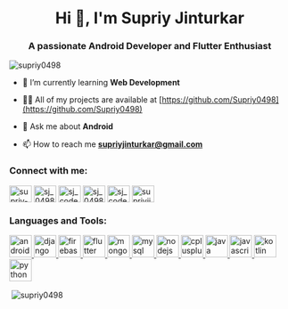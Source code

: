 <h1 align="center">Hi 👋, I'm Supriy Jinturkar</h1>
<h3 align="center">A passionate Android Developer and Flutter Enthusiast</h3>

<p align="left"> <img src="https://komarev.com/ghpvc/?username=supriy0498&label=Profile%20views&color=0e75b6&style=flat" alt="supriy0498" /> </p>

- 🌱 I’m currently learning **Web Development**

- 👨‍💻 All of my projects are available at [https://github.com/Supriy0498](https://github.com/Supriy0498)

- 💬 Ask me about **Android**

- 📫 How to reach me **supriyjinturkar@gmail.com**

<h3 align="left">Connect with me:</h3>
<p align="left">
<a href="https://twitter.com/supriy12bosss" target="blank"><span style="font-size: 48px; color: Dodgerblue;">
  <i class="fas fa-twitter"></i>
</span></a>
<a href="https://linkedin.com/in/supriy-jinturkar-9995a31b0" target="blank"><img align="center" src="https://cdn.jsdelivr.net/npm/simple-icons@3.0.1/icons/linkedin.svg" alt="supriy-jinturkar-9995a31b0" height="30" width="40" /></a>
<a href="https://www.codechef.com/users/sj_0498" target="blank"><img align="center" src="https://cdn.jsdelivr.net/npm/simple-icons@3.1.0/icons/codechef.svg" alt="sj_0498" height="30" width="40" /></a>
<a href="https://www.hackerrank.com/sj_codebreaker" target="blank"><img align="center" src="https://cdn.jsdelivr.net/npm/simple-icons@3.0.1/icons/hackerrank.svg" alt="sj_codebreaker" height="30" width="40" /></a>
<a href="https://codeforces.com/profile/sj_0498" target="blank"><img align="center" src="https://cdn.jsdelivr.net/npm/simple-icons@3.0.1/icons/codeforces.svg" alt="sj_0498" height="30" width="40" /></a>
<a href="https://www.leetcode.com/sj_codebreaker" target="blank"><img align="center" src="https://cdn.jsdelivr.net/npm/simple-icons@3.0.1/icons/leetcode.svg" alt="sj_codebreaker" height="30" width="40" /></a>
<a href="https://auth.geeksforgeeks.org/user/supriyjinturkar" target="blank"><img align="center" src="https://cdn.jsdelivr.net/npm/simple-icons@3.0.1/icons/geeksforgeeks.svg" alt="supriyjinturkar" height="30" width="40" /></a>
</p>

<h3 align="left">Languages and Tools:</h3>
<p align="left"> <a href="https://developer.android.com" target="_blank"> <img src="https://devicons.github.io/devicon/devicon.git/icons/android/android-original-wordmark.svg" alt="android" width="40" height="40"/> </a> <a href="https://www.djangoproject.com/" target="_blank"> <img src="https://devicons.github.io/devicon/devicon.git/icons/django/django-original.svg" alt="django" width="40" height="40"/> </a> <a href="https://firebase.google.com/" target="_blank"> <img src="https://www.vectorlogo.zone/logos/firebase/firebase-icon.svg" alt="firebase" width="40" height="40"/> </a> <a href="https://flutter.dev" target="_blank"> <img src="https://www.vectorlogo.zone/logos/flutterio/flutterio-icon.svg" alt="flutter" width="40" height="40"/> </a> <a href="https://www.mongodb.com/" target="_blank"> <img src="https://devicons.github.io/devicon/devicon.git/icons/mongodb/mongodb-original-wordmark.svg" alt="mongodb" width="40" height="40"/> </a> <a href="https://www.mysql.com/" target="_blank"> <img src="https://devicons.github.io/devicon/devicon.git/icons/mysql/mysql-original-wordmark.svg" alt="mysql" width="40" height="40"/> </a> <a href="https://nodejs.org" target="_blank"> <img src="https://devicons.github.io/devicon/devicon.git/icons/nodejs/nodejs-original-wordmark.svg" alt="nodejs" width="40" height="40"/> </a> <a href="https://www.w3schools.com/cpp/" target="_blank"> <img src="https://devicons.github.io/devicon/devicon.git/icons/cplusplus/cplusplus-original.svg" alt="cplusplus" width="40" height="40"/> </a> <a href="https://www.java.com" target="_blank"> <img src="https://devicons.github.io/devicon/devicon.git/icons/java/java-original-wordmark.svg" alt="java" width="40" height="40"/> </a> <a href="https://developer.mozilla.org/en-US/docs/Web/JavaScript" target="_blank"> <img src="https://devicons.github.io/devicon/devicon.git/icons/javascript/javascript-original.svg" alt="javascript" width="40" height="40"/> </a> <a href="https://kotlinlang.org" target="_blank"> <img src="https://www.vectorlogo.zone/logos/kotlinlang/kotlinlang-icon.svg" alt="kotlin" width="40" height="40"/> </a>  <a href="https://www.python.org" target="_blank"> <img src="https://devicons.github.io/devicon/devicon.git/icons/python/python-original.svg" alt="python" width="40" height="40"/> </a> </p>

<p>&nbsp;<img align="center" src="https://github-readme-stats.vercel.app/api?username=supriy0498&show_icons=true&locale=en" alt="supriy0498" /></p>
